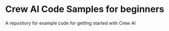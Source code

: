 # Crew AI Code Samples for beginners

A repository for example code for getting started with Crew AI
